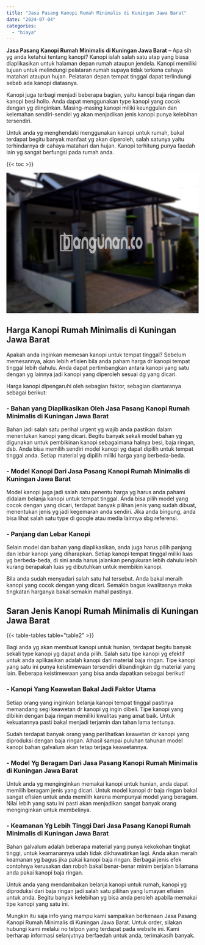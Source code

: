 ```yaml
---
title: "Jasa Pasang Kanopi Rumah Minimalis di Kuningan Jawa Barat"
date: "2024-07-04"
categories: 
  - "biaya"
---
```


**Jasa Pasang Kanopi Rumah Minimalis di Kuningan Jawa Barat** – Apa sih yg anda ketahui tentang kanopi? Kanopi ialah salah satu atap yang biasa diaplikasikan untuk halaman depan rumah ataupun jendela. Kanopi memiliki tujuan untuk melindungi pelataran rumah supaya tidak terkena cahaya matahari ataupun hujan. Pelataran depan tempat tinggal dapat terlindungi sebab ada kanopi diatasnya.

Kanopi juga terbagi menjadi beberapa bagian, yaitu kanopi baja ringan dan kanopi besi hollo. Anda dapat menggunakan type kanopi yang cocok dengan yg diinginkan. Masing-masing kanopi miliki keunggulan dan kelemahan sendiri-sendiri yg akan menjadikan jenis kanopi punya kelebihan tersendiri.

Untuk anda yg menghendaki menggunakan kanopi untuk rumah, bakal terdapat begitu banyak manfaat yg akan diperoleh, salah satunya yaitu terhindarnya dr cahaya matahari dan hujan. Kanopi terhitung punya faedah lain yg sangat berfungsi pada rumah anda.

{{< toc >}}

![Jasa Pasang Kanopi Rumah Minimalis di Kuningan Jawa Barat](/images/harga-kanopi-minimalis-48.png)

## Harga Kanopi Rumah Minimalis di Kuningan Jawa Barat

Apakah anda inginkan memesan kanopi untuk tempat tinggal? Sebelum memesannya, akan lebih efisien bila anda paham harga dr kanopi tempat tinggal lebih dahulu. Anda dapat pertimbangkan antara kanopi yang satu dengan yg lainnya jadi kanopi yang diperoleh sesuai dg yang dicari.

Harga kanopi dipengaruhi oleh sebagian faktor, sebagian diantaranya sebagai berikut:

### \- Bahan yang Diaplikasikan Oleh Jasa Pasang Kanopi Rumah Minimalis di Kuningan Jawa Barat

Bahan jadi salah satu perihal urgent yg wajib anda pastikan dalam menentukan kanopi yang dicari. Begitu banyak sekali model bahan yg digunakan untuk pembikinan kanopi sebagaimana halnya besi, baja ringan, dsb. Anda bisa memilih sendiri model kanopi yg dapat dipilih untuk tempat tinggal anda. Setiap material yg dipilih miliki harga yang berbeda-beda.

### \- Model Kanopi Dari Jasa Pasang Kanopi Rumah Minimalis di Kuningan Jawa Barat

Model kanopi juga jadi salah satu penentu harga yg harus anda pahami didalam belanja kanopi untuk tempat tinggal. Anda bisa pilih model yang cocok dengan yang dicari, terdapat banyak pilihan jenis yang sudah dibuat, menentukan jenis yg jadi kegemaran anda sendiri. Jika anda bingung, anda bisa lihat salah satu type di google atau media lainnya sbg referensi.

### \- Panjang dan Lebar Kanopi

Selain model dan bahan yang diaplikasikan, anda juga harus pilih panjang dan lebar kanopi yang diharapkan. Setiap kanopi tempat tinggal miliki luas yg berbeda-beda, di sini anda harus jalankan pengukuran lebih dahulu lebih kurang berapakah luas yg dibutuhkan untuk membikin kanopi.

Bila anda sudah menyadari salah satu hal tersebut. Anda bakal meraih kanopi yang cocok dengan yang dicari. Semakin bagus kwalitasnya maka tingkatan harganya bakal semakin mahal pastinya.

## Saran Jenis Kanopi Rumah Minimalis di Kuningan Jawa Barat

{{< table-tables table="table2" >}}

Bagi anda yg akan membuat kanopi untuk hunian, terdapat begitu banyak sekali type kanopi yg dapat anda pilih. Salah satu tipe kanopi yg efektif untuk anda aplikasikan adalah kanopi dari material baja ringan. Tipe kanopi yang satu ini punya keistimewaan tersendiri dibandingkan dg material yang lain. Beberapa keistimewaan yang bisa anda dapatkan sebagai berikut!

### \- Kanopi Yang Keawetan Bakal Jadi Faktor Utama

Setiap orang yang inginkan belanja kanopi tempat tinggal pastinya memandang segi keawetan dr kanopi yg ingin dibeli. Tipe kanopi yang dibikin dengan baja ringan memiliki kwalitas yang amat baik. Untuk kekuatannya pasti bakal menjadi terjamin dan tahan lama tentunya.

Sudah terdapat banyak orang yang perlihatkan keawetan dr kanopi yang diproduksi dengan baja ringan. Alhasil sampai puluhan tahunan model kanopi bahan galvalum akan tetap terjaga keawetannya.

### \- Model Yg Beragam Dari Jasa Pasang Kanopi Rumah Minimalis di Kuningan Jawa Barat

Untuk anda yg menginginkan memakai kanopi untuk hunian, anda dapat memilih beragam jenis yang dicari. Untuk model kanopi dr baja ringan bakal sangat efisien untuk anda memilih karena mempunyai model yang beragam. Nilai lebih yang satu ini pasti akan menjadikan sangat banyak orang menginginkan untuk membelinya.

### \- Keamanan Yg Lebih Tinggi Dari Jasa Pasang Kanopi Rumah Minimalis di Kuningan Jawa Barat

Bahan galvalum adalah beberapa material yang punya kekokohan tingkat tinggi, untuk keamanannya udah tidak dikhawatirkan lagi. Anda akan meraih keamanan yg bagus jika pakai kanopi baja ringan. Berbagai jenis efek contohnya kerusakan dan roboh bakal benar-benar minim berjalan bilamana anda pakai kanopi baja ringan.

Untuk anda yang mendambakan belanja kanopi untuk rumah, kanopi yg diproduksi dari baja ringan jadi salah satu pilihan yang lumayan efisien untuk anda. Begitu banyak kelebihan yg bisa anda peroleh apabila memakai tipe kanopi yang satu ini.

Mungkin itu saja info yang mampu kami sampaikan berkenaan Jasa Pasang Kanopi Rumah Minimalis di Kuningan Jawa Barat. Untuk order, silakan hubungi kami melalui no telpon yang terdapat pada website ini. Kami berharap informasi selanjutnya berfaedah untuk anda, terimakasih banyak.
